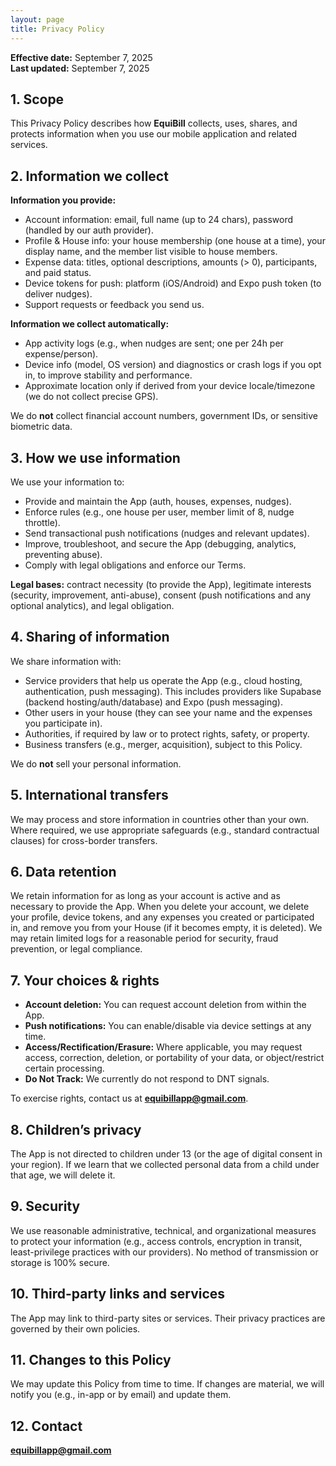 ```yaml
---
layout: page
title: Privacy Policy
---
```


<link rel="stylesheet" href="/legal-site/assets/css/custom.css">

**Effective date:** September 7, 2025  
**Last updated:** September 7, 2025

## 1. Scope
This Privacy Policy describes how **EquiBill** collects, uses, shares, and protects information when you use our mobile application and related services.

## 2. Information we collect
**Information you provide:**
- Account information: email, full name (up to 24 chars), password (handled by our auth provider).
- Profile & House info: your house membership (one house at a time), your display name, and the member list visible to house members.
- Expense data: titles, optional descriptions, amounts (> 0), participants, and paid status.
- Device tokens for push: platform (iOS/Android) and Expo push token (to deliver nudges).
- Support requests or feedback you send us.

**Information we collect automatically:**
- App activity logs (e.g., when nudges are sent; one per 24h per expense/person).
- Device info (model, OS version) and diagnostics or crash logs if you opt in, to improve stability and performance.
- Approximate location only if derived from your device locale/timezone (we do not collect precise GPS).

We do **not** collect financial account numbers, government IDs, or sensitive biometric data.

## 3. How we use information
We use your information to:
- Provide and maintain the App (auth, houses, expenses, nudges).
- Enforce rules (e.g., one house per user, member limit of 8, nudge throttle).
- Send transactional push notifications (nudges and relevant updates).
- Improve, troubleshoot, and secure the App (debugging, analytics, preventing abuse).
- Comply with legal obligations and enforce our Terms.

**Legal bases:** contract necessity (to provide the App), legitimate interests (security, improvement, anti-abuse), consent (push notifications and any optional analytics), and legal obligation.

## 4. Sharing of information
We share information with:
- Service providers that help us operate the App (e.g., cloud hosting, authentication, push messaging). This includes providers like Supabase (backend hosting/auth/database) and Expo (push messaging).
- Other users in your house (they can see your name and the expenses you participate in).
- Authorities, if required by law or to protect rights, safety, or property.
- Business transfers (e.g., merger, acquisition), subject to this Policy.

We do **not** sell your personal information.

## 5. International transfers
We may process and store information in countries other than your own. Where required, we use appropriate safeguards (e.g., standard contractual clauses) for cross-border transfers.

## 6. Data retention
We retain information for as long as your account is active and as necessary to provide the App. When you delete your account, we delete your profile, device tokens, and any expenses you created or participated in, and remove you from your House (if it becomes empty, it is deleted). We may retain limited logs for a reasonable period for security, fraud prevention, or legal compliance.

## 7. Your choices & rights
- **Account deletion:** You can request account deletion from within the App.
- **Push notifications:** You can enable/disable via device settings at any time.
- **Access/Rectification/Erasure:** Where applicable, you may request access, correction, deletion, or portability of your data, or object/restrict certain processing.
- **Do Not Track:** We currently do not respond to DNT signals.

To exercise rights, contact us at **equibillapp@gmail.com**.

## 8. Children’s privacy
The App is not directed to children under 13 (or the age of digital consent in your region). If we learn that we collected personal data from a child under that age, we will delete it.

## 9. Security
We use reasonable administrative, technical, and organizational measures to protect your information (e.g., access controls, encryption in transit, least-privilege practices with our providers). No method of transmission or storage is 100% secure.

## 10. Third-party links and services
The App may link to third-party sites or services. Their privacy practices are governed by their own policies.

## 11. Changes to this Policy
We may update this Policy from time to time. If changes are material, we will notify you (e.g., in-app or by email) and update them.

## 12. Contact
**equibillapp@gmail.com**
